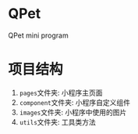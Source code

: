 # QPet
QPet mini program

# 项目结构
1. `pages`文件夹: 小程序主页面
2. `component`文件夹: 小程序自定义组件
3. `images`文件夹: 小程序中使用的图片
4. `utils`文件夹: 工具类方法
